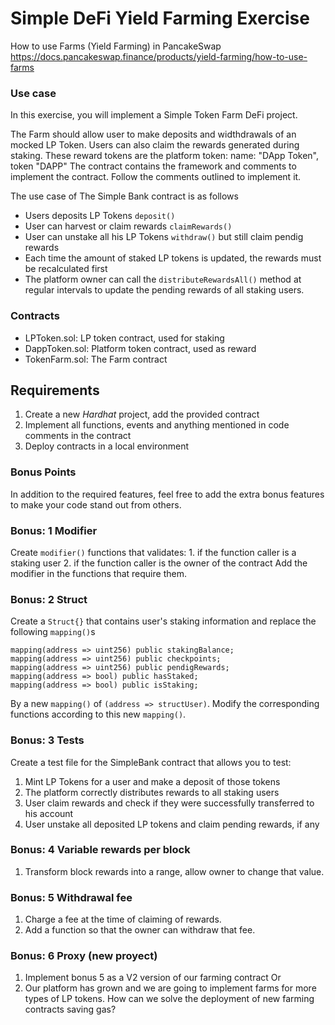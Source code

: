 # Simple DeFi Yield Farming Exercise

How to use Farms (Yield Farming) in PancakeSwap
https://docs.pancakeswap.finance/products/yield-farming/how-to-use-farms


### Use case

In this exercise, you will implement a Simple Token Farm DeFi project.

The Farm should allow user to make deposits and widthdrawals of an mocked LP Token.
Users can also claim the rewards generated during staking. These reward tokens are the platform token: name: "DApp Token", token "DAPP"
The contract contains the framework and comments to implement the contract. Follow the comments outlined to implement it. 

The use case of The Simple Bank contract is as follows
- Users deposits LP Tokens `deposit()`
- User can harvest or claim rewards `claimRewards()`
- User can unstake all his LP Tokens `withdraw()` but still claim pendig rewards
- Each time the amount of staked LP tokens is updated, the rewards must be recalculated first
- The platform owner can call the `distributeRewardsAll()` method at regular intervals to update the pending rewards of all staking users.


### Contracts

- LPToken.sol: LP token contract, used for staking
- DappToken.sol: Platform token contract, used as reward
- TokenFarm.sol: The Farm contract



## Requirements
1. Create a new *Hardhat* project, add the provided contract
2. Implement all functions, events and anything mentioned in code comments in the contract
3. Deploy contracts in a local environment

### Bonus Points
In addition to the required features, feel free to add the extra bonus features to make your code stand out from others.


### Bonus: 1 Modifier

Create `modifier()` functions that validates:
    1. if the function caller is a staking user
    2. if the function caller is the owner of the contract
Add the modifier in the functions that require them.


### Bonus: 2 Struct

Create a `Struct{}` that contains user's staking information and replace the following `mapping()`s 

```
mapping(address => uint256) public stakingBalance;
mapping(address => uint256) public checkpoints;
mapping(address => uint256) public pendigRewards;
mapping(address => bool) public hasStaked;
mapping(address => bool) public isStaking;
```

By a new `mapping()` of `(address => structUser)`. 
Modify the corresponding functions according to this new `mapping()`.

### Bonus: 3 Tests

Create a test file for the SimpleBank contract that allows you to test:
1. Mint LP Tokens for a user and make a deposit of those tokens
2. The platform correctly distributes rewards to all staking users
3. User claim rewards and check if they were successfully transferred to his account
4. User unstake all deposited LP tokens and claim pending rewards, if any

### Bonus: 4 Variable rewards per block
1. Transform block rewards into a range, allow owner to change that value.

### Bonus: 5 Withdrawal fee
1. Charge a fee at the time of claiming of rewards.
2. Add a function so that the owner can withdraw that fee.

### Bonus: 6 Proxy (new proyect)
1. Implement bonus 5 as a V2 version of our farming contract
Or
2. Our platform has grown and we are going to implement farms for more types of LP tokens. How can we solve the deployment of new farming contracts saving gas?